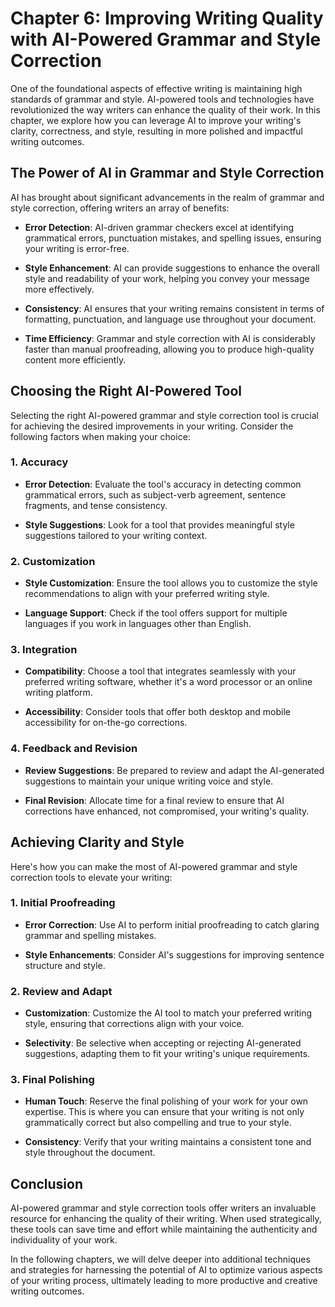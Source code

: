Chapter 6: Improving Writing Quality with AI-Powered Grammar and Style Correction
=================================================================================

One of the foundational aspects of effective writing is maintaining high standards of grammar and style. AI-powered tools and technologies have revolutionized the way writers can enhance the quality of their work. In this chapter, we explore how you can leverage AI to improve your writing's clarity, correctness, and style, resulting in more polished and impactful writing outcomes.

The Power of AI in Grammar and Style Correction
-----------------------------------------------

AI has brought about significant advancements in the realm of grammar and style correction, offering writers an array of benefits:

* **Error Detection**: AI-driven grammar checkers excel at identifying grammatical errors, punctuation mistakes, and spelling issues, ensuring your writing is error-free.

* **Style Enhancement**: AI can provide suggestions to enhance the overall style and readability of your work, helping you convey your message more effectively.

* **Consistency**: AI ensures that your writing remains consistent in terms of formatting, punctuation, and language use throughout your document.

* **Time Efficiency**: Grammar and style correction with AI is considerably faster than manual proofreading, allowing you to produce high-quality content more efficiently.

Choosing the Right AI-Powered Tool
----------------------------------

Selecting the right AI-powered grammar and style correction tool is crucial for achieving the desired improvements in your writing. Consider the following factors when making your choice:

### 1. **Accuracy**

* **Error Detection**: Evaluate the tool's accuracy in detecting common grammatical errors, such as subject-verb agreement, sentence fragments, and tense consistency.

* **Style Suggestions**: Look for a tool that provides meaningful style suggestions tailored to your writing context.

### 2. **Customization**

* **Style Customization**: Ensure the tool allows you to customize the style recommendations to align with your preferred writing style.

* **Language Support**: Check if the tool offers support for multiple languages if you work in languages other than English.

### 3. **Integration**

* **Compatibility**: Choose a tool that integrates seamlessly with your preferred writing software, whether it's a word processor or an online writing platform.

* **Accessibility**: Consider tools that offer both desktop and mobile accessibility for on-the-go corrections.

### 4. **Feedback and Revision**

* **Review Suggestions**: Be prepared to review and adapt the AI-generated suggestions to maintain your unique writing voice and style.

* **Final Revision**: Allocate time for a final review to ensure that AI corrections have enhanced, not compromised, your writing's quality.

Achieving Clarity and Style
---------------------------

Here's how you can make the most of AI-powered grammar and style correction tools to elevate your writing:

### 1. **Initial Proofreading**

* **Error Correction**: Use AI to perform initial proofreading to catch glaring grammar and spelling mistakes.

* **Style Enhancements**: Consider AI's suggestions for improving sentence structure and style.

### 2. **Review and Adapt**

* **Customization**: Customize the AI tool to match your preferred writing style, ensuring that corrections align with your voice.

* **Selectivity**: Be selective when accepting or rejecting AI-generated suggestions, adapting them to fit your writing's unique requirements.

### 3. **Final Polishing**

* **Human Touch**: Reserve the final polishing of your work for your own expertise. This is where you can ensure that your writing is not only grammatically correct but also compelling and true to your style.

* **Consistency**: Verify that your writing maintains a consistent tone and style throughout the document.

Conclusion
----------

AI-powered grammar and style correction tools offer writers an invaluable resource for enhancing the quality of their writing. When used strategically, these tools can save time and effort while maintaining the authenticity and individuality of your work.

In the following chapters, we will delve deeper into additional techniques and strategies for harnessing the potential of AI to optimize various aspects of your writing process, ultimately leading to more productive and creative writing outcomes.
